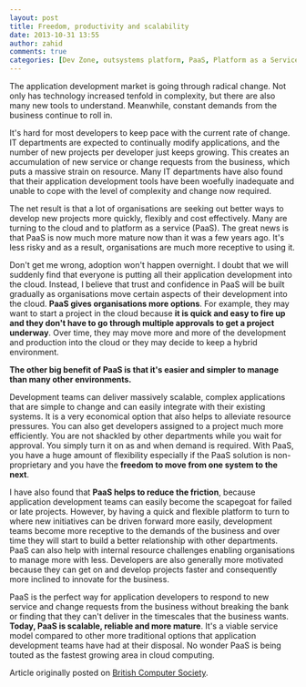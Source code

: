 ```yaml
---
layout: post
title: Freedom, productivity and scalability
date: 2013-10-31 13:55
author: zahid
comments: true
categories: [Dev Zone, outsystems platform, PaaS, Platform as a Service]
---
```

The application development market is going through radical change. Not only has technology increased tenfold in complexity, but there are also many new tools to understand. Meanwhile, constant demands from the business continue to roll in.

It's hard for most developers to keep pace with the current rate of change. IT departments are expected to continually modify applications, and the number of new projects per developer just keeps growing. This creates an accumulation of new service or change requests from the business, which puts a massive strain on resource. Many IT departments have also found that their application development tools have been woefully inadequate and unable to cope with the level of complexity and change now required.

<!--more-->

The net result is that a lot of organisations are seeking out better ways to develop new projects more quickly, flexibly and cost effectively. Many are turning to the cloud and to platform as a service (PaaS). The great news is that PaaS is now much more mature now than it was a few years ago. It's less risky and as a result, organisations are much more receptive to using it.

Don't get me wrong, adoption won't happen overnight. I doubt that we will suddenly find that everyone is putting all their application development into the cloud. Instead, I believe that trust and confidence in PaaS will be built gradually as organisations move certain aspects of their development into the cloud. <strong>PaaS gives organisations more options</strong>. For example, they may want to start a project in the cloud because <strong>it is quick and easy to fire up and they don't have to go through multiple approvals to get a project underway</strong>. Over time, they may move more and more of the development and production into the cloud or they may decide to keep a hybrid environment.

<strong>The other big benefit of PaaS is that it's easier and simpler to manage than many other environments.</strong>

Development teams can deliver massively scalable, complex applications that are simple to change and can easily integrate with their existing systems. It is a very economical option that also helps to alleviate resource pressures. You can also get developers assigned to a project much more efficiently. You are not shackled by other departments while you wait for approval. You simply turn it on as and when demand is required. With PaaS, you have a huge amount of flexibility especially if the PaaS solution is non-proprietary and you have the <strong>freedom to move from one system to the next</strong>.

I have also found that <strong>PaaS helps to reduce the friction</strong>, because application development teams can easily become the scapegoat for failed or late projects. However, by having a quick and flexible platform to turn to where new initiatives can be driven forward more easily, development teams become more receptive to the demands of the business and over time they will start to build a better relationship with other departments. PaaS can also help with internal resource challenges enabling organisations to manage more with less. Developers are also generally more motivated because they can get on and develop projects faster and consequently more inclined to innovate for the business.

PaaS is the perfect way for application developers to respond to new service and change requests from the business without breaking the bank or finding that they can't deliver in the timescales that the business wants.<strong> Today, PaaS is scalable, reliable and more mature</strong>. It's a viable service model compared to other more traditional options that application development teams have had at their disposal. No wonder PaaS is being touted as the fastest growing area in cloud computing.

Article originally posted on <a title="Freedom, productivity and scalability" href="http://www.bcs.org/content/conBlogPost/2248" target="_blank">British Computer Society</a>.
